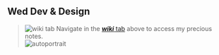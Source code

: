 ## Wed Dev & Design

> ![wiki tab](https://i.imgur.com/kZQieDi.png) Navigate in the [_**wiki**_ tab](https://github.com/martindubenet/wed-dev-design/wiki/Home/) above to access my precious notes.<br>![autoportrait](https://i.imgur.com/L2Ee6L6.png)

&nbsp;

&nbsp;

